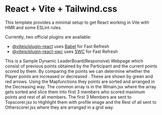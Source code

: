 # React + Vite + Tailwind.css

This template provides a minimal setup to get React working in Vite with HMR and some ESLint rules.

Currently, two official plugins are available:

- [@vitejs/plugin-react](https://github.com/vitejs/vite-plugin-react/blob/main/packages/plugin-react/README.md) uses [Babel](https://babeljs.io/) for Fast Refresh
- [@vitejs/plugin-react-swc](https://github.com/vitejs/vite-plugin-react-swc) uses [SWC](https://swc.rs/) for Fast Refresh
  
This is a Sample Dynamic LeaderBoard(Responsive) Webpage which consist of previous points obtained by the Participant and the current points scored by them. By comparing the points we can determine whether the Player points are increased or decreased . These are shown by green and red arrows.
Using the Mapfunctions they points are sorted and arranged in the Decreasing way.
The common array is in the Wmain.jsx where the array gets sorted and slice them into first 3 members who scored maximum points and rest of all members.
The first 3 Members are sent to Topscorer.jsx to Highlight them with profile image and the Rest of all sent to Otherscorer.jsx where they are arranged in a grid way.

